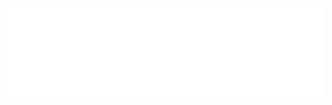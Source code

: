 <img src="https://raw.githubusercontent.com/gilang-as/gilang-as/master/magic.svg" style="object-fit: cover"/>

